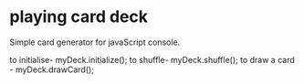 # playing card deck
Simple card generator for javaScript console.

to initialise- myDeck.initialize();
to shuffle- myDeck.shuffle();
to draw a card - myDeck.drawCard();
